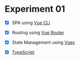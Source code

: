 # Experiment 01

- [x] SPA using [Vue CLI](https://cli.vuejs.org/)
- [x] Routing using [Vue Router](https://router.vuejs.org/)
- [x] State Management using [Vuex](https://vuex.vuejs.org/)
- [x] [TypeScript](https://www.typescriptlang.org/)



